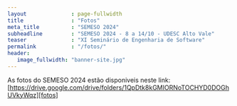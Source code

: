 ```yaml
---
layout              : page-fullwidth
title               : "Fotos"
meta_title          : "SEMESO 2024"
subheadline         : "SEMESO 2024 - 8 a 14/10 - UDESC Alto Vale"
teaser              : "XI Seminário de Engenharia de Software"
permalink           : "/fotos/"
header:
   image_fullwidth: "banner-site.jpg"
---
```

As fotos do SEMESO 2024 estão disponiveis neste link: [https://drive.google.com/drive/folders/1QpDtk8kGMIORNoTOCHYD0DOGhUVkyWqz][fotos]





[fotos]: https://drive.google.com/drive/folders/1QpDtk8kGMIORNoTOCHYD0DOGhUVkyWqz


